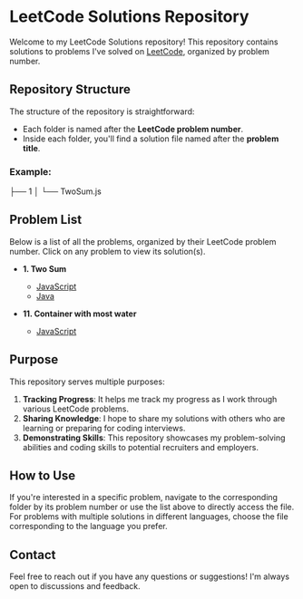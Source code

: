 # LeetCode Solutions Repository

Welcome to my LeetCode Solutions repository! This repository contains solutions to problems I've solved on [LeetCode](https://leetcode.com/), organized by problem number.

## Repository Structure

The structure of the repository is straightforward:

- Each folder is named after the **LeetCode problem number**.
- Inside each folder, you'll find a solution file named after the **problem title**.

### Example:

├── 1
│ └── TwoSum.js

## Problem List

Below is a list of all the problems, organized by their LeetCode problem number. Click on any problem to view its solution(s).

- **1. Two Sum**

  - [JavaScript](1/TwoSum.js)
  - [Java](1/TwoSum.java)

- **11. Container with most water**
  - [JavaScript](11/containerWithMostWater.js)

## Purpose

This repository serves multiple purposes:

1. **Tracking Progress**: It helps me track my progress as I work through various LeetCode problems.
2. **Sharing Knowledge**: I hope to share my solutions with others who are learning or preparing for coding interviews.
3. **Demonstrating Skills**: This repository showcases my problem-solving abilities and coding skills to potential recruiters and employers.

## How to Use

If you're interested in a specific problem, navigate to the corresponding folder by its problem number or use the list above to directly access the file. For problems with multiple solutions in different languages, choose the file corresponding to the language you prefer.

## Contact

Feel free to reach out if you have any questions or suggestions! I'm always open to discussions and feedback.
